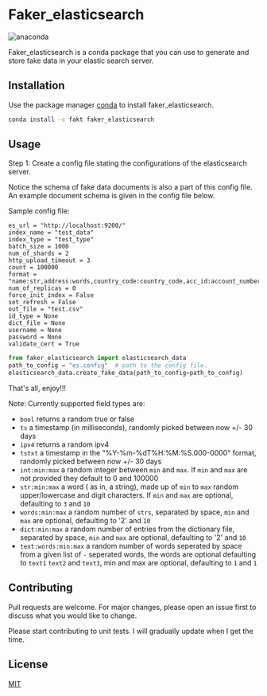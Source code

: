 # Faker_elasticsearch
![anaconda](https://anaconda.org/fakt/faker_elasticsearch/badges/version.svg)

Faker_elasticsearch is a conda package that you can use to generate and store fake data in your elastic search server.

## Installation

Use the package manager [conda](url) to install faker_elasticsearch.

```bash
conda install -c fakt faker_elasticsearch
```

## Usage

Step 1: Create a config file stating the configurations of the elasticsearch server.

Notice the schema of fake data documents is also a part of this config file. An example
document schema is given in the config file below.

Sample config file:
```text
es_url = "http://localhost:9200/"
index_name = "test_data"
index_type = "test_type"
batch_size = 1000
num_of_shards = 2
http_upload_timeout = 3
count = 100000
format = "name:str,address:words,country_code:country_code,acc_id:account_number,ip_address:ipv4,timestamp:ts"
num_of_replicas = 0
force_init_index = False
set_refresh = False
out_file = "test.csv"
id_type = None
dict_file = None
username = None
password = None
validate_cert = True
```

```python
from faker_elasticsearch import elasticsearch_data
path_to_config = "es.config"  # path to the config file.
elasticsearch_data.create_fake_data(path_to_config=path_to_config)
```

That's all, enjoy!!!

Note: Currently supported field types are:

- `bool` returns a random true or false
- `ts` a timestamp (in milliseconds), randomly picked between now +/- 30 days
- `ipv4` returns a random ipv4
- `tstxt` a timestamp in the "%Y-%m-%dT%H:%M:%S.000-0000" format, randomly
  picked between now +/- 30 days
- `int:min:max` a random integer between `min` and `max`. If `min` and `max`
  are not provided they default to 0 and 100000
- `str:min:max` a word ( as in, a string), made up of `min` to `max` random
  upper/lowercase and digit characters. If `min` and `max` are optional,
  defaulting to `3` and `10`
- `words:min:max` a random number of `strs`, separated by space, `min` and
  `max` are optional, defaulting to '2' and `10`
- `dict:min:max` a random number of entries from the dictionary file,
  separated by space, `min` and `max` are optional, defaulting to '2' and `10`
- `text:words:min:max` a random number of words seperated by space from a
  given list of `-` seperated words, the words are optional defaulting to
  `text1` `text2` and `text3`, min and max are optional, defaulting to `1`
  and `1`

## Contributing
Pull requests are welcome. For major changes, please open an issue first to discuss what you would like to change.

Please start contributing to unit tests. I will gradually update when I get the time.

## License
[MIT](https://choosealicense.com/licenses/mit/)